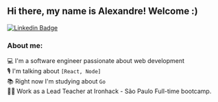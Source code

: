 ## Hi there, my name is Alexandre! Welcome :)


[![Linkedin Badge](https://img.shields.io/badge/LinkedIn-0077B5?style=for-the-badge&logo=linkedin&logoColor=white)](https://www.linkedin.com/in/alexandreatlima/)

### About me:
💻 I'm a software engineer passionate about web development\
🎙 I'm talking about `[React, Node]`\
📚 Right now I'm studying about `Go`\
👨‍🏫 Work as a Lead Teacher at Ironhack - São Paulo Full-time bootcamp.
